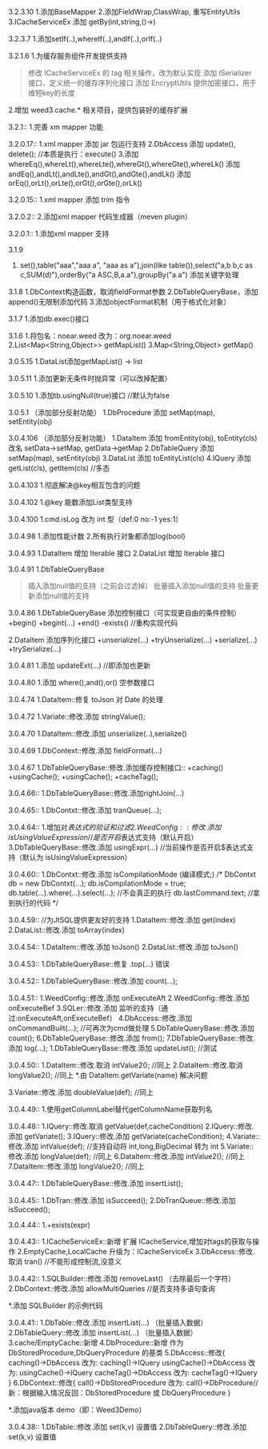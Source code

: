 3.2.3.10
1.添加BaseMapper
2.添加FieldWrap,ClassWrap, 重写EntityUtils
3.ICacheServiceEx 添加 getBy(int,string,()->)

3.2.3.7
1.添加setIf(..),whereIf(..),andIf(..),orIf(..)

3.2.1.6
1.为缓存服务组件开发提供支持
  >修改 ICacheServiceEx 的 tag 相关操作，改为默认实现
  >添加 ISerializer<T> 接口，定义统一的缓存序列化接口
  >添加 EncryptUtils 提供加密接口，用于维短key的长度

2.增加 weed3.cache.* 相关项目，提供包装好的缓存扩展

3.2.1::
1.完善 xm mapper 功能

3.2.0.17::
1.xml mapper 添加 jar 包运行支持
2.DbAccess 添加 update(), delete(); //本质是执行：execute()
3.添加whereEq(),whereLt(),whereLte(),whereGt(),whereGte(),whereLk()
  添加andEq(),andLt(),andLte(),andGt(),andGte(),andLk()
  添加orEq(),orLt(),orLte(),orGt(),orGte(),orLk()

3.2.0.15::
1.xml mapper 添加 trim 指令

3.2.0.2::
2.添加xml mapper 代码生成器（meven plugin）

3.2.0.1::
1.添加xml mapper 支持

3.1.9
1. set(),table("aaa","aaa a", "aaa as a"),join(like table()),select("a,b b,c as c,SUM(d)"),orderBy("a ASC,B,a.a"),groupBy("a.a") 添加关键字处理

3.1.8
1.DbContext构造函数，取消fieldFormat参数
2.DbTableQueryBase，添加append()无限制添加代码
3.添加objectFormat机制（用于格式化对象）

3.1.7
1.添加db.exec()接口

3.1.6
1.将包名：noear.weed 改为：org.noear.weed
2.List<Map<String,Object>> getMapList()
3.Map<String,Object> getMap()

3.0.5.15
1.DataList添加getMapList() -> list<map>

3.0.5.11
1.添加更新无条件时抛异常（可以改掉配置）

3.0.5.10
1.添加tb.usingNull(true)接口 //默认为false

3.0.5.1 （添加部分反射功能）
1.DbProcedure
  添加 setMap(map), setEntity(obj)

3.0.4.106 （添加部分反射功能）
1.DataItem
  添加 fromEntity(obj), toEntity(cls)
  改名 setData->setMap, getData->getMap
2.DbTableQuery
  添加 setMap(map), setEntity(obj)
3.DataList
  添加 toEntityList(cls)
4.IQuery
  添加 getList(cls), getItem(cls) //多态

3.0.4.103
1.彻底解决@key相互包含的问题

3.0.4.102
1.@key 能数添加List类型支持

3.0.4.100
1.cmd.isLog 改为 int 型（def:0 no:-1 yes:1）

3.0.4.98
1.添加性能计数
2.所有执行对象都添加log(bool)

3.0.4.93
1.DataItem 增加 Iterable 接口
2.DataList 增加 Iterable 接口

3.0.4.91
1.DbTableQueryBase
>插入添加null值的支持（之前会过滤掉）
>批量插入添加null值的支持
>批量更新添加null值的支持

3.0.4.86
1.DbTableQueryBase 添加控制接口（可实现更自由的条件控制）
+begin()
+begint(...)
+end()
-exists() //重构实现代码

2.DataItem 添加序列化接口
+unserialize(...)
+tryUnserialize(...)
+serialize(...)
+trySerialize(...)

3.0.4.81
1.添加 updateExt(...) //即添加也更新

3.0.4.80
1.添加 where(),and(),or() 空参数接口

3.0.4.74
1.DataItem::修复 toJson 对 Date 的处理

3.0.4.72
1.Variate::修改.添加 stringValue();

3.0.4.70
1.DataItem::修改.添加 unserialize(..),serialize()

3.0.4.69
1.DbContext::修改.添加 fieldFormat(...)

3.0.4.67
1.DbTableQueryBase::修改.添加缓存控制接口::
+caching()
+usingCache();
+usingCache();
+cacheTag();

3.0.4.66::
1.DbTableQueryBase::修改.添加rightJoin(...)

3.0.4.65::
1.DbContxt::修改.添加 tranQueue(...);

3.0.4.64::
1.增加对$表达式的验证和过滤
2.WeedConfig::修改.添加 isUsingValueExpression //是否开启$表达式支持（默认开启）
3.DbTableQueryBase::修改.添加 usingExpr(...) //当前操作是否开启$表达式支持（默认为 isUsingValueExpression）



3.0.4.60::
1.DbContxt::修改.添加  isCompilationMode (编译模式;)
/*
DbContxt db = new DbContxt(...);
db.isCompilationMode = true;
db.table(...).where(...).select(...); //不会真正的执行
db.lastCommand.text; //拿到执行的代码
*/

3.0.4.59:: //为JtSQL提供更友好的支持
1.DataItem::修改.添加 get(index)
2.DataList::修改.添加 toArray(index)

3.0.4.54::
1.DataItem::修改.添加 toJson()
2.DataList::修改.添加 toJson()

3.0.4.53::
1.DbTableQueryBase::修复 .top(...) 错误

3.0.4.52::
1.DbTableQueryBase::修改.添加 count(...);

3.0.4.51::
1.WeedConfig::修改.添加 onExecuteAft
2.WeedConfig::修改.添加 onExecuteBef
3.SQLer::修改.添加 监听的支持（通过:onExecuteAft,onExecuteBef）
4.DbAccess::修改.添加 onCommandBuilt(...); //可再次为cmd做处理
5.DbTableQueryBase::修改.添加 count();
6.DbTableQueryBase::修改.添加 from();
7.DbTableQueryBase::修改.添加 log(...);
1.DbTableQueryBase::修改.添加 updateList(); //测试

3.0.4.50::
1.DataItem::修改.取消 intValue2(); //同上
2.DataItem::修改.取消 longValue2(); //同上
*.由 DataItem.getVariate(name) 解决问题

3.Variate::修改.添加 doubleValue(def); //同上


3.0.4.49::
1.使用getColumnLabel替代getColumnName获取列名

3.0.4.48::
1.IQuery::修改.取消 getValue(def,cacheCondition)
2.IQuery::修改.添加 getVariate();
3.IQuery::修改.添加 getVariate(cacheCondition);
4.Variate::修改.添加 intValue(def); //支持自动将 int,long,BigDecimal 转为 int
5.Variate::修改.添加 longValue(def); //同上
6.DataItem::修改.添加 intValue2(); //同上
7.DataItem::修改.添加 longValue2(); //同上

3.0.4.47::
1.DbTableQueryBase::修改.添加 insertList();

3.0.4.45::
1.DbTran::修改.添加 isSucceed();
2.DbTranQueue::修改.添加 isSucceed();

3.0.4.44::
1.+exists(expr)

3.0.4.43::
1.ICacheServiceEx::新增 扩展 ICacheService,增加对tags的获取与操作
2.EmptyCache,LocalCache 升级为：ICacheServiceEx
3.DbAccess::修改.取消 tran() //不能形成控制流,没意义

3.0.4.42::
1.SQLBuilder::修改.添加 removeLast() （去除最后一个字符）
2.DbContext::修改.添加 allowMultiQueries //是否支持多语句查询

*.添加 SQLBuilder 的示例代码

3.0.4.41::
1.DbTable::修改.添加 insertList(...) （批量插入数据）
2.DbTableQuery::修改.添加 insertList(...) （批量插入数据）
3.cache/EmptyCache::新增
4.DbProcedure::新增 作为 DbStoredProcedure,DbQueryProcedure 的基类
5.DbAccess::修改{
    caching()->DbAccess 改为: caching()->IQuery
    usingCache()->DbAccess 改为: usingCache()->IQuery
    cacheTag()->DbAccess 改为: cacheTag()->IQuery
}
6.DbContext::修改{
    call()->DbStoredProcedure 改为: call()->DbProcedure//新：根据输入情况反回：DbStoredProcedure 或 DbQueryProcedure
}

*.添加java版本 demo（即：Weed3Demo）

3.0.4.38::
1.DbTable::修改.添加 set(k,v) 设置值
2.DbTableQuery::修改.添加 set(k,v) 设置值

